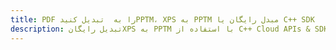 ---title: PDF را به  تبدیل کنیدPPTM، XPS به PPTM مبدل رایگان یا C++ SDKdescription: تبدیل رایگانXPS به PPTM با استفاده از C++ Cloud APIs & SDK همچنین اسناد PDF را در Cloud ایجاد، ویرایش و رندر کنید.---